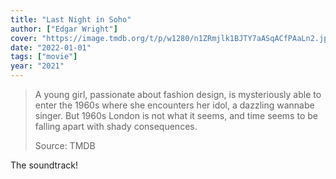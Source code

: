 ```yaml
---
title: "Last Night in Soho"
author: ["Edgar Wright"]
cover: "https://image.tmdb.org/t/p/w1280/n1ZRmjlk1BJTY7aASqACfPAaLn2.jpg"
date: "2022-01-01"
tags: ["movie"]
year: "2021"
---
```


> A young girl, passionate about fashion design, is mysteriously able to enter the 1960s where she encounters her idol, a dazzling wannabe singer. But 1960s London is not what it seems, and time seems to be falling apart with shady consequences.
> 
> Source: TMDB

The soundtrack!
